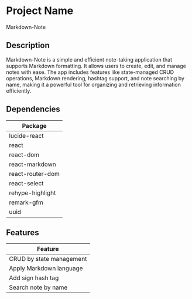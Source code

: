 # Project Name
Markdown-Note

## Description
Markdown-Note is a simple and efficient note-taking application that supports Markdown formatting. It allows users to create, edit, and manage notes with ease. The app includes features like state-managed CRUD operations, Markdown rendering, hashtag support, and note searching by name, making it a powerful tool for organizing and retrieving information efficiently.

## Dependencies
| Package            |
|--------------------|
| lucide-react      |
| react            |
| react-dom        |
| react-markdown   |
| react-router-dom |
| react-select     |
| rehype-highlight |
| remark-gfm       |
| uuid            |

## Features
| Feature                               |
|--------------------------------------|
| CRUD by state management            |
| Apply Markdown language             |
| Add sign hash tag                   |
| Search note by name                 |



